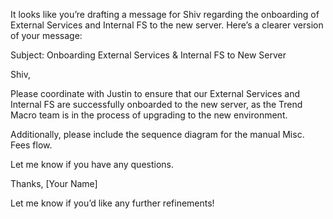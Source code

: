 It looks like you’re drafting a message for Shiv regarding the onboarding of External Services and Internal FS to the new server. Here’s a clearer version of your message:

Subject: Onboarding External Services & Internal FS to New Server

Shiv,

Please coordinate with Justin to ensure that our External Services and Internal FS are successfully onboarded to the new server, as the Trend Macro team is in the process of upgrading to the new environment.

Additionally, please include the sequence diagram for the manual Misc. Fees flow.

Let me know if you have any questions.

Thanks,
[Your Name]

Let me know if you’d like any further refinements!